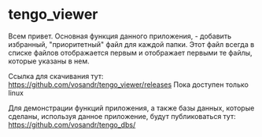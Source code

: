 # tengo_viewer

Всем привет. 
Основная функция данного приложения, - добавить избранный, "приоритетный" файл для каждой папки. Этот файл всегда в списке файлов отображается первым и отображает первыми те файлы, которые указаны в нем.

Ссылка для скачивания тут:
https://github.com/vosandr/tengo_viewer/releases
Пока доступен только linux

Для демонстрации функций приложения, а также базы данных, которые сделаны, используя данное приложение, будут публиковаться тут:
https://github.com/vosandr/tengo_dbs/
